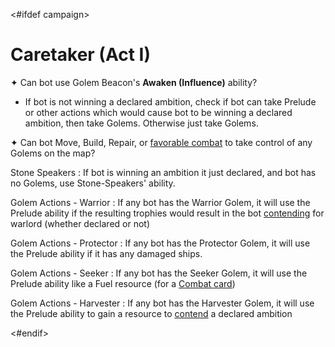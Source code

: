<#ifdef campaign>
# Caretaker (Act I)

✦ Can bot use Golem Beacon's **Awaken (Influence)** ability?

- If bot is not winning a declared ambition, check if bot can take Prelude or other actions which would cause bot to be winning a declared ambition, then take Golems. Otherwise just take Golems.

✦ Can bot Move, Build, Repair, or <ins>favorable combat</ins> to take control of any Golems on the map?

Stone Speakers
: If bot is winning an ambition it just declared, and bot has no Golems, use Stone-Speakers' ability.

Golem Actions - Warrior
: If any bot has the Warrior Golem, it will use the Prelude ability if the resulting trophies would result in the bot <ins>contending</ins> for warlord (whether declared or not)

Golem Actions - Protector
: If any bot has the Protector Golem, it will use the Prelude ability if it has any damaged ships.

Golem Actions - Seeker
: If any bot has the Seeker Golem, it will use the Prelude ability like a Fuel resource (for a <ins>Combat card</ins>)

Golem Actions - Harvester
: If any bot has the Harvester Golem, it will use the Prelude ability to gain a resource to <ins>contend</ins> a declared ambition

<#endif>
